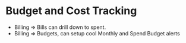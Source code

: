 # Budget and Cost Tracking

* Billing => Bills can drill down to spent.
* Billing => Budgets, can setup cool Monthly and Spend Budget alerts
